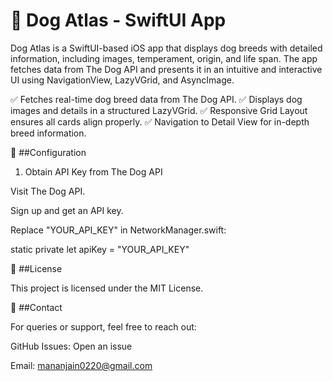 # 🐶 Dog Atlas - SwiftUI App
Dog Atlas is a SwiftUI-based iOS app that displays dog breeds with detailed information, including images, temperament, origin, and life span. The app fetches data from The Dog API and presents it in an intuitive and interactive UI using NavigationView, LazyVGrid, and AsyncImage.

✅ Fetches real-time dog breed data from The Dog API.
✅ Displays dog images and details in a structured LazyVGrid.
✅ Responsive Grid Layout ensures all cards align properly.
✅ Navigation to Detail View for in-depth breed information.

🔧 ##Configuration

1. Obtain API Key from The Dog API

Visit The Dog API.

Sign up and get an API key.

Replace "YOUR_API_KEY" in NetworkManager.swift:

static private let apiKey = "YOUR_API_KEY"

📜 ##License

This project is licensed under the MIT License.


📩 ##Contact

For queries or support, feel free to reach out:

GitHub Issues: Open an issue

Email: mananjain0220@gmail.com

